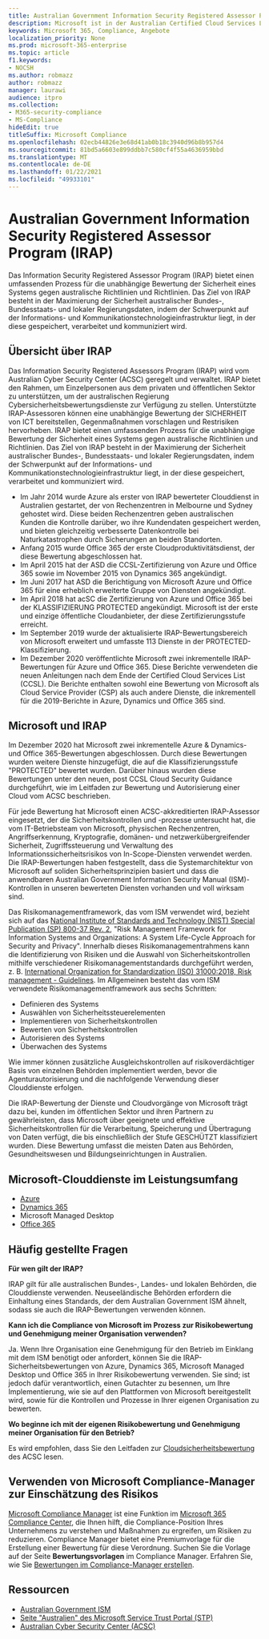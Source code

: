 ```yaml
---
title: Australian Government Information Security Registered Assessor Program (IRAP)
description: Microsoft ist in der Australian Certified Cloud Services List für nicht klassifizierte Einschränkungsmarker (DlM) und GESCHÜTZTE Daten basierend auf einer IRAP-Bewertung und -Zertifizierung durch das Australian Cyber Security Center (ACSC) enthalten.
keywords: Microsoft 365, Compliance, Angebote
localization_priority: None
ms.prod: microsoft-365-enterprise
ms.topic: article
f1.keywords:
- NOCSH
ms.author: robmazz
author: robmazz
manager: laurawi
audience: itpro
ms.collection:
- M365-security-compliance
- MS-Compliance
hideEdit: true
titleSuffix: Microsoft Compliance
ms.openlocfilehash: 02ecb44826e3e68d41ab0b18c3940d96b8b957d4
ms.sourcegitcommit: 81bd5a6603e899ddbb7c580cf4f55a4636959bbd
ms.translationtype: MT
ms.contentlocale: de-DE
ms.lasthandoff: 01/22/2021
ms.locfileid: "49933101"
---
```

# <a name="australian-government-information-security-registered-assessor-program-irap"></a>Australian Government Information Security Registered Assessor Program (IRAP)

Das Information Security Registered Assessor Program (IRAP) bietet einen umfassenden Prozess für die unabhängige Bewertung der Sicherheit eines Systems gegen australische Richtlinien und Richtlinien. Das Ziel von IRAP besteht in der Maximierung der Sicherheit australischer Bundes-, Bundesstaats- und lokaler Regierungsdaten, indem der Schwerpunkt auf der Informations- und Kommunikationstechnologieinfrastruktur liegt, in der diese gespeichert, verarbeitet und kommuniziert wird.

## <a name="irap-overview"></a>Übersicht über IRAP

Das Information Security Registered Assessors Program (IRAP) wird vom Australian Cyber Security Center (ACSC) geregelt und verwaltet. IRAP bietet den Rahmen, um Einzelpersonen aus dem privaten und öffentlichen Sektor zu unterstützen, um der australischen Regierung Cybersicherheitsbewertungsdienste zur Verfügung zu stellen. Unterstützte IRAP-Assessoren können eine unabhängige Bewertung der SICHERHEIT von ICT bereitstellen, Gegenmaßnahmen vorschlagen und Restrisiken hervorheben. IRAP bietet einen umfassenden Prozess für die unabhängige Bewertung der Sicherheit eines Systems gegen australische Richtlinien und Richtlinien. Das Ziel von IRAP besteht in der Maximierung der Sicherheit australischer Bundes-, Bundesstaats- und lokaler Regierungsdaten, indem der Schwerpunkt auf der Informations- und Kommunikationstechnologieinfrastruktur liegt, in der diese gespeichert, verarbeitet und kommuniziert wird.

- Im Jahr 2014 wurde Azure als erster von IRAP bewerteter Clouddienst in Australien gestartet, der von Rechenzentren in Melbourne und Sydney gehostet wird. Diese beiden Rechenzentren geben australischen Kunden die Kontrolle darüber, wo ihre Kundendaten gespeichert werden, und bieten gleichzeitig verbesserte Datenkontrolle bei Naturkatastrophen durch Sicherungen an beiden Standorten.
- Anfang 2015 wurde Office 365 der erste Cloudproduktivitätsdienst, der diese Bewertung abgeschlossen hat.
- Im April 2015 hat der ASD die CCSL-Zertifizierung von Azure und Office 365 sowie im November 2015 von Dynamics 365 angekündigt.
- Im Juni 2017 hat ASD die Berichtigung von Microsoft Azure und Office 365 für eine erheblich erweiterte Gruppe von Diensten angekündigt.
- Im April 2018 hat acSC die Zertifizierung von Azure und Office 365 bei der KLASSIFIZIERUNG PROTECTED angekündigt. Microsoft ist der erste und einzige öffentliche Cloudanbieter, der diese Zertifizierungsstufe erreicht.
- Im September 2019 wurde der aktualisierte IRAP-Bewertungsbereich von Microsoft erweitert und umfasste 113 Dienste in der PROTECTED-Klassifizierung.
- Im Dezember 2020 veröffentlichte Microsoft zwei inkrementelle IRAP-Bewertungen für Azure und Office 365. Diese Berichte verwendeten die neuen Anleitungen nach dem Ende der Certified Cloud Services List (CCSL). Die Berichte enthalten sowohl eine Bewertung von Microsoft als Cloud Service Provider (CSP) als auch andere Dienste, die inkrementell für die 2019-Berichte in Azure, Dynamics und Office 365 sind.

## <a name="microsoft-and-irap"></a>Microsoft und IRAP

Im Dezember 2020 hat Microsoft zwei inkrementelle Azure & Dynamics- und Office 365-Bewertungen abgeschlossen. Durch diese Bewertungen wurden weitere Dienste hinzugefügt, die auf die Klassifizierungsstufe "PROTECTED" bewertet wurden. Darüber hinaus wurden diese Bewertungen unter den neuen, post CCSL Cloud Security Guidance durchgeführt, wie im Leitfaden zur Bewertung und Autorisierung einer Cloud vom ACSC beschrieben. [](https://www.cyber.gov.au/acsc/government/cloud-security-guidance)

Für jede Bewertung hat Microsoft einen ACSC-akkreditierten IRAP-Assessor eingesetzt, der die Sicherheitskontrollen und -prozesse untersucht hat, die vom IT-Betriebsteam von Microsoft, physischen Rechenzentren, Angriffserkennung, Kryptografie, domänen- und netzwerkübergreifender Sicherheit, Zugriffssteuerung und Verwaltung des Informationssicherheitsrisikos von In-Scope-Diensten verwendet werden. Die IRAP-Bewertungen haben festgestellt, dass die Systemarchitektur von Microsoft auf soliden Sicherheitsprinzipien basiert und dass die anwendbaren Australian Government Information Security Manual (ISM)-Kontrollen in unseren bewerteten Diensten vorhanden und voll wirksam sind.

Das Risikomanagementframework, das vom ISM verwendet wird, bezieht sich auf das [National Institute of Standards and Technology (NIST) Special Publication (SP) 800-37 Rev. 2](https://csrc.nist.gov/publications/detail/sp/800-37/rev-2/final), "Risk Management Framework for Information Systems and Organizations: A System Life-Cycle Approach for Security and Privacy". Innerhalb dieses Risikomanagementrahmens kann die Identifizierung von Risiken und die Auswahl von Sicherheitskontrollen mithilfe verschiedener Risikomanagementstandards durchgeführt werden, z. B. [International Organization for Standardization (ISO) 31000:2018, Risk management - Guidelines](https://www.iso.org/standard/65694.html). Im Allgemeinen besteht das vom ISM verwendete Risikomanagementframework aus sechs Schritten:

- Definieren des Systems
- Auswählen von Sicherheitssteuerelementen
- Implementieren von Sicherheitskontrollen
- Bewerten von Sicherheitskontrollen
- Autorisieren des Systems
- Überwachen des Systems

Wie immer können zusätzliche Ausgleichskontrollen auf risikoverdächtiger Basis von einzelnen Behörden implementiert werden, bevor die Agenturautorisierung und die nachfolgende Verwendung dieser Clouddienste erfolgen.

Die IRAP-Bewertung der Dienste und Cloudvorgänge von Microsoft trägt dazu bei, kunden im öffentlichen Sektor und ihren Partnern zu gewährleisten, dass Microsoft über geeignete und effektive Sicherheitskontrollen für die Verarbeitung, Speicherung und Übertragung von Daten verfügt, die bis einschließlich der Stufe GESCHÜTZT klassifiziert wurden. Diese Bewertung umfasst die meisten Daten aus Behörden, Gesundheitswesen und Bildungseinrichtungen in Australien.

## <a name="microsoft-in-scope-cloud-services"></a>Microsoft-Clouddienste im Leistungsumfang

- [Azure](https://aka.ms/AzureCompliance)
- [Dynamics 365](https://aka.ms/d365-compliance-list)
- Microsoft Managed Desktop
- [Office 365](https://aka.ms/Office365ComplianceOfferings)

## <a name="frequently-asked-questions"></a>Häufig gestellte Fragen

**Für wen gilt der IRAP?**

IRAP gilt für alle australischen Bundes-, Landes- und lokalen Behörden, die Clouddienste verwenden. Neuseeländische Behörden erfordern die Einhaltung eines Standards, der dem Australian Government ISM ähnelt, sodass sie auch die IRAP-Bewertungen verwenden können.

**Kann ich die Compliance von Microsoft im Prozess zur Risikobewertung und Genehmigung meiner Organisation verwenden?**

Ja. Wenn Ihre Organisation eine Genehmigung für den Betrieb im Einklang mit dem ISM benötigt oder anfordert, können Sie die IRAP-Sicherheitsbewertungen von Azure, Dynamics 365, Microsoft Managed Desktop und Office 365 in Ihrer Risikobewertung verwenden. Sie sind; ist jedoch dafür verantwortlich, einen Gutachter zu besennen, um Ihre Implementierung, wie sie auf den Plattformen von Microsoft bereitgestellt wird, sowie für die Kontrollen und Prozesse in Ihrer eigenen Organisation zu bewerten.

**Wo beginne ich mit der eigenen Risikobewertung und Genehmigung meiner Organisation für den Betrieb?**

Es wird empfohlen, dass Sie den Leitfaden zur [Cloudsicherheitsbewertung](https://www.cyber.gov.au/acsc/government/cloud-security-guidance) des ACSC lesen.

## <a name="use-microsoft-compliance-manager-to-assess-your-risk"></a>Verwenden von Microsoft Compliance-Manager zur Einschätzung des Risikos

[Microsoft Compliance Manager](https://docs.microsoft.com/microsoft-365/compliance/compliance-manager) ist eine Funktion im [Microsoft 365 Compliance Center](https://docs.microsoft.com/microsoft-365/compliance/microsoft-365-compliance-center), die Ihnen hilft, die Compliance-Position Ihres Unternehmens zu verstehen und Maßnahmen zu ergreifen, um Risiken zu reduzieren. Compliance Manager bietet eine Premiumvorlage für die Erstellung einer Bewertung für diese Verordnung. Suchen Sie die Vorlage auf der Seite **Bewertungsvorlagen** im Compliance Manager. Erfahren Sie, wie Sie [Bewertungen im Compliance-Manager erstellen](https://docs.microsoft.com/microsoft-365/compliance/compliance-manager-assessments).

## <a name="resources"></a>Ressourcen

- [Australian Government ISM](https://acsc.gov.au/infosec/ism/index.htm)
- [Seite "Australien" des Microsoft Service Trust Portal (STP)](https://aka.ms/au-irap)
- [Australian Cyber Security Center (ACSC)](https://www.cyber.gov.au)
